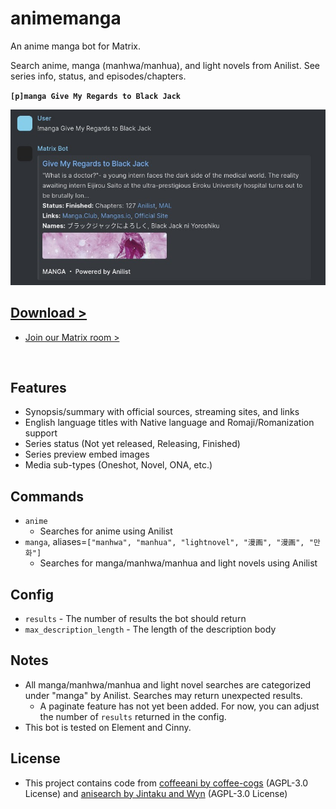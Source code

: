 # animemanga

An anime manga bot for Matrix.

Search anime, manga (manhwa/manhua), and light novels from Anilist. See series info, status, and episodes/chapters.

**`[p]manga Give My Regards to Black Jack`**

![preview.jpg](preview.jpg)

## [Download >](releases)

- [Join our Matrix room >](../../../#readme)

<br>

## Features

- Synopsis/summary with official sources, streaming sites, and links
- English language titles with Native language and Romaji/Romanization support
- Series status (Not yet released, Releasing, Finished)
- Series preview embed images
- Media sub-types (Oneshot, Novel, ONA, etc.)


## Commands

- `anime`
  - Searches for anime using Anilist
- `manga`, aliases=`["manhwa", "manhua", "lightnovel", "漫画", "漫画", "만화"]`
  - Searches for manga/manhwa/manhua and light novels using Anilist


## Config

- `results` - The number of results the bot should return
- `max_description_length` - The length of the description body


## Notes

- All manga/manhwa/manhua and light novel searches are categorized under "manga" by Anilist. Searches may return unexpected results.
  - A paginate feature has not yet been added. For now, you can adjust the number of `results` returned in the config.
- This bot is tested on Element and Cinny.

## License

- This project contains code from [coffeeani by coffee-cogs](https://github.com/coffeebank/coffeeani-dpy) (AGPL-3.0 License) and [anisearch by Jintaku and Wyn](https://github.com/Jintaku/Jintaku-Cogs-V3/tree/master/anisearch) (AGPL-3.0 License)
